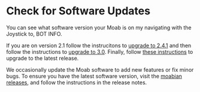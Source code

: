 # Check for Software Updates

You can see what software version your Moab is on my navigating with the Joystick to, BOT INFO.

If you are on version 2.1 follow the instrucitons to [upgrade to 2.4.1](https://github.com/microsoft/moabian/wiki/Upgrade-from-2.1-to-2.4.1) and then follow the instructions to [upgrade to 3.0](https://github.com/microsoft/moabian/wiki/Upgrade-from-2.4.1-to-3.0). Finally, follow [these instructions](https://github.com/microsoft/moabian/wiki/Upgrade-v3.0-to-latest-release) to upgrade to the latest release.

We occasionally update the Moab software to add new features or fix minor bugs. To ensure you have the latest software version, visit the [moabian releases](https://github.com/microsoft/moabian/releases), and follow the instructions in the release notes.
